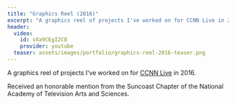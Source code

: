 ```yaml
---
title: "Graphics Reel (2016)"
excerpt: "A graphics reel of projects I've worked on for CCNN Live in 2016."
header:
  video:
    id: vXa9CEgI2C8
    provider: youtube
  teaser: assets/images/portfolio/graphics-reel-2016-teaser.png
---
```


A graphics reel of projects I've worked on for [CCNN Live] in 2016.

Received an honorable mention from the Suncoast Chapter of the National Academy
of Television Arts and Sciences.

[CCNN Live]: http://ccnnlive.com/
